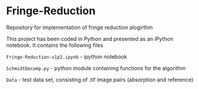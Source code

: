 # Fringe-Reduction
Repository for implementation of fringe reduction alogirthm

This project has been coded in Python and presented as an iPython notebook.  It contains the following files

`Fringe-Reduction-v1p2.ipynb`  - ipython notebook

`SchmidtDecomp.py`             - python module containing functions for the algorithm

`Data`                         - test data set, consisting of .tif image pairs (absorption and reference)

